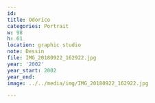 ```yaml
---
id:
title: Odorico
categories: Portrait
w: 98
h: 61
location: graphic studio
note: Dessin
file: IMG_20180922_162922.jpg
year: '2002'
year_start: 2002
year_end:
image: ../../media/img/IMG_20180922_162922.jpg

---
```


